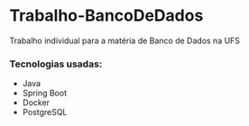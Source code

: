 # Trabalho-BancoDeDados
Trabalho individual para a matéria de Banco de Dados na UFS

### Tecnologias usadas:
 - Java
 - Spring Boot
 - Docker
 - PostgreSQL
